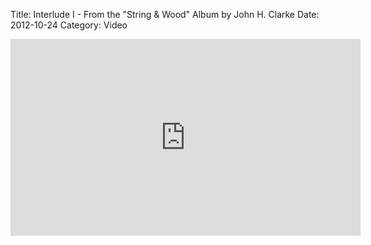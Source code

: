 Title: Interlude I - From the "String & Wood" Album by John H. Clarke
Date: 2012-10-24
Category: Video

<iframe width="560" height="315" src="https://www.youtube.com/embed/cCSze52ealU" title="YouTube video player" frameborder="0" allow="accelerometer; autoplay; clipboard-write; encrypted-media; gyroscope; picture-in-picture" allowfullscreen></iframe>

